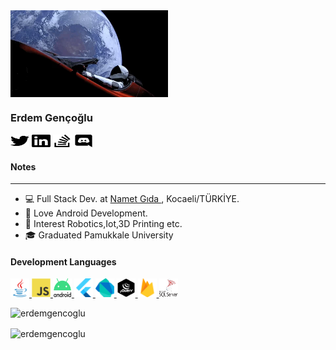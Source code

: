 <img align="center" src="img/400.webp" object-fit="cover" width="50%">

<h3 align="left">Erdem Gençoğlu</h3>
<p align="left">
<a href="https://twitter.com/erdemgencoglu" target="blank"><img align="center" src="img/twitter.svg" alt="s" height="20" width="30" /></a>
<a href="https://www.linkedin.com/in/erdemgencoglu/" target="blank"><img align="center" src="img/linkedin.svg" alt="s" height="20" width="30" /></a>
<a href="https://stackoverflow.com/users/11989181/egencoglu" target="blank"><img align="center" src="img/stackoverflow.svg" alt="s" height="20" width="30" /></a>
<a href="tatsumaki#4070" target="blank"><img align="center" src="img/discord.svg" alt="s" height="20" width="30" /></a>
</p>

### <h4 align="left">Notes</h4>
______________________________________________
* 💻 Full Stack Dev. at [Namet Gıda ](http://namet.com.tr/tr), Kocaeli/TÜRKİYE.<br />
* 🦕 Love Android Development.<br />
* 🔬 Interest Robotics,Iot,3D Printing etc.<br />
* 🎓 Graduated Pamukkale University<br />

<h4 align="left">Development Languages</h4>
<p align="left"> 
<a href="https://www.java.com" target="_blank"> <img src="img/java-original.svg" alt="java" width="30" height="30"/> </a>
<a href="https://developer.mozilla.org/en-US/docs/Web/JavaScript" target="_blank"> <img src="img/javascript-original.svg" alt="javascript" width="30" height="30"/> </a> 
<a href="https://developer.android.com" target="_blank"> <img src="img/android-logomark.svg" alt="android" width="30" height="30"/> </a> 
<a href="https://flutter.dev" target="_blank"> <img src="img/flutterio-icon.svg" alt="flutter" width="30" height="30"/> </a> 
<a href="https://dart.dev" target="_blank"> <img src="img/dartlang-icon.svg" alt="dart" width="30" height="30"/> </a> 
<a href="https://jquery.com/" target="_blank"> <img src="img/jquery.svg" alt="flutter" width="30" height="30"/> </a> 
<a href="https://firebase.google.com/" target="_blank"> <img src="img/firebase-icon.svg" alt="firebase" width="30" height="30"/> </a>
<a href="https://www.microsoft.com/en-us/sql-server" target="_blank"> <img src="img/microsoft-sql-server.svg" alt="mssql" width="30" height="30"/> </a> 
</p>
<p>&nbsp;<img align="left" src="https://github-readme-stats.vercel.app/api?username=erdemgencoglu&show_icons=true&locale=en" alt="erdemgencoglu" /></p>
<!--<p><br /><img align="left" src="https://github-readme-stats.vercel.app/api/top-langs?username=erdemgencoglu&show_icons=true&locale=en&layout=compact" alt="erdemgencoglu" /></p>-->
<p><img align="center" src="https://github-readme-streak-stats.herokuapp.com/?user=erdemgencoglu&" alt="erdemgencoglu" /></p>
</p>





